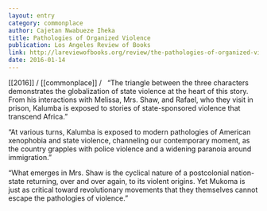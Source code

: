 ```yaml
---
layout: entry
category: commonplace
author: Cajetan Nwabueze Iheka
title: Pathologies of Organized Violence
publication: Los Angeles Review of Books
link: http://lareviewofbooks.org/review/the-pathologies-of-organized-violence/
date: 2016-01-14
---
```


[[2016]] / [[commonplace]] / 
 
“The triangle between the three characters demonstrates the globalization of state violence at the heart of this story. From his interactions with Melissa, Mrs. Shaw, and Rafael, who they visit in prison, Kalumba is exposed to stories of state-sponsored violence that transcend Africa.”

“At various turns, Kalumba is exposed to modern pathologies of American xenophobia and state violence, channeling our contemporary moment, as the country grapples with police violence and a widening paranoia around immigration.”

“What emerges in Mrs. Shaw is the cyclical nature of a postcolonial nation-state returning, over and over again, to its violent origins. Yet Mukoma is just as critical toward revolutionary movements that they themselves cannot escape the pathologies of violence.”
